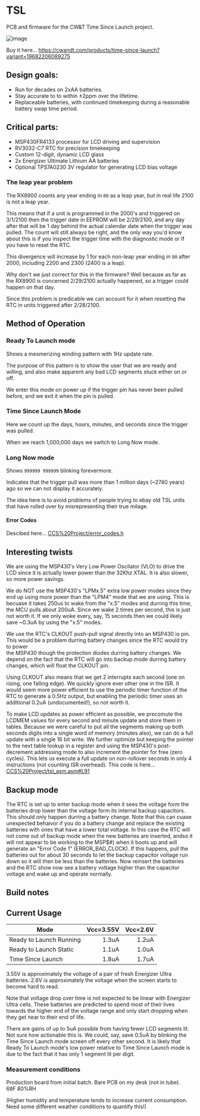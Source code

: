 # TSL

PCB and firmware for the CW&T Time Since Launch project.

![image](https://github.com/bigjosh/TSL-calibre-MSP/assets/5520281/20763a34-e9c7-4478-9f9a-e5587940cfa9)


Buy it here...
https://cwandt.com/products/time-since-launch?variant=19682206089275


## Design goals:

* Run for decades on 2xAA batteries.
* Stay accurate to to within ±2ppm over the lifetime.  
* Replaceable batteries, with continued timekeeping during a reasonable battery swap time period.  

## Critical parts:

* MSP430FR4133 processor for LCD driving and supervision
* RV3032-C7 RTC for precision timekeeping
* Custom 12-digit, dynamic LCD glass 
* 2x Energizer Ultimate Lithium AA batteries
* Optional TPS7A0230 3V regulator for generating LCD bias voltage

### The leap year problem

The RX8900 counts any year ending in `00` as a leap year, but in real life 2100 is not a leap year.

This means that if a unit is programmed in the 2000's and triggered on 3/1/2100 then the trigger date in EEPROM will be 2/29/2100, and any day after that will be 1 day behind the actual calendar date when the trigger was pulled. The count will still always be right, and the only way you'd know about this is if you inspect the trigger time with the diagnostic mode or if you have to reset the RTC.

This divergence will increase by 1 for each non-leap year ending in `00` after 2000, including 2200 and 2300 (2400 is a leap). 

Why don't we just correct for this in the firmware? Well because as far as the RX8900 is concerned 2/29/2100 actually happened, so a trigger could happen on that day.

Since this problem is predicable we can account for it when resetting the RTC in units triggered after 2/28/2100. 

## Method of Operation

### Ready To Launch mode 

Shows a mesmerizing winding pattern with 1Hz update rate. 

The purpose of this pattern is to show the user that we are ready and willing, and also make apparent any bad LCD segments stuck either on or off. 

We enter this mode on power up if the trigger pin has never been pulled before, and we exit it when the pin is pulled. 

### Time Since Launch Mode

Here we count up the days, hours, minutes, and seconds since the trigger was pulled. 

When we reach 1,000,000 days we switch to Long Now mode. 

### Long Now mode

Shows `999999 999999` blinking forevermore. 

Indicates that the trigger pull was more than 1 million days (~2740 years) ago so we can not display it accurately. 

The idea here is to avoid problems of people trying to ebay old TSL units that have rolled over by misrepresenting their true milage.

#### Error Codes 

Descibed here...
[CCS%20Project/error_codes.h](CCS%20Project/error_codes.h)

## Interesting twists

We are using the MSP430's Very Low Power Oscilator (VLO) to drive the LCD since it is actually lower power than the 32Khz XTAL. It is also slower, so more power savings. 

We do NOT use the MSP430's "LPMx.5" extra low power modes since they end up using more power than the "LPM4" mode that we are using. This is becuase it takes 250us to wake from the "x.5" modes and durring this time, the MCU pulls about 200uA. Since we wake 2 times per second, this is just not worth it. If we only woke every, say, 15 seconds then we could likely save ~0.3uA by using the "x.5" modes. 

We use the RTC's CLKOUT push-pull signal directly into an MSP430 io pin. This would be a problem durring battery changes since the RTC would try to power  
the MSP430 though the protection diodes durring battery changes. We depend on the fact that the RTC will go into backup mode durring battery changes, which will
float the CLKOUT pin. 

Using CLKOUT also means that we get 2 interrupts each second (one on rising, one falling edge). We quickly ignore ever other one in the ISR. It would seem more power efficient to use the periodic timer function of the RTC to generate a 0.5Hz output, but enabling the periodic timer uses an additional 0.2uA (undocumented!), so not worth it. 

To make LCD updates as power efficient as possible, we precomute the LCDMEM values for every second and minute update and store them in tables. Because we were careful to put all the segments making up both seconds digits into a single word of memory (minutes also), we can do a full update with a single 16 bit write. We further optimize but keeping the pointer to the next table lookup in a register and using the MSP430's post-decrement addressing mode to also increment the pointer for free (zero cycles). This lets us execute a full update on non-rollover seconds in only 4 instructions (not counting ISR overhead). This code is here...
[CCS%20Project/tsl_asm.asm#L91](CCS%20Project/tsl_asm.asm#L91)

## Backup mode

The RTC is set up to enter backup mode when it sees the voltage form the batteries drop lower than the voltage form its internal backup capacitors. This should only happen durring a battery change. Note that this can cuase unexpected behaivor if you do a battery change and replace the existing batteries with ones that have a lower total voltage. In this case the RTC will not come out of backup mode when the new batteries are inserted, andso it will not appear to be working to the MSP$#) when it boots up and will generate an "Error Code 1" (ERROR_BAD_CLOCK). If this happens, pull the batteries out for about 30 seconds to let the backup capacitor voltage run down so it will then be less than the batteries. Now reinsert the batteries and the RTC show now see a battery voltage higher than the capacitor voltage and wake up and operate normally. 

## Build notes

## Current Usage

| Mode | Vcc=3.55V| Vcc=2.6V |
| - | -: | -: | 
| Ready to Launch Running | 1.3uA | 1.2uA | 
| Ready to Launch Static | 1.1uA | 1.0uA | 
| Time Since Launch | 1.8uA | 1.7uA |

3.55V is approximately the voltage of a pair of fresh Energizer Ultra batteries.
2.6V is approximately the voltage when the screen starts to become hard to read. 

Note that voltage drop over time is not expected to be linear with Energizer Ultra cells. These batteries are predicted to spend most of their lives towards the higher end of the voltage range and only start dropping when they get near to their end of life.  

There are gains of up to 5uA possible from having fewer LCD segments lit. Not sure how actionable this is. We could, say, save 0.5uA by blinking the Time Since Launch mode screen off every other second. It is likely that Ready To Launch mode's low power relative to Time Since Launch mode is due to the fact that it has only 1 segment lit per digit. 

### Measurement conditions

Production board from initial batch. Bare PCB on my desk (not in tube).  
68F
80%RH

(Higher humidity and temperature tends to increase current consumption. Need some different weather conditions to quantify this!) 
